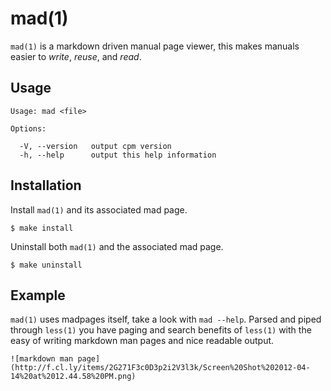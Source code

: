 
# mad(1)

  `mad(1)` is a markdown driven manual page viewer,
  this makes manuals easier to _write_, _reuse_, and
  _read_.

## Usage

    Usage: mad <file>

    Options:

      -V, --version   output cpm version
      -h, --help      output this help information

## Installation

  Install `mad(1)` and its associated mad page.

    $ make install

  Uninstall both `mad(1)` and the associated mad page.

    $ make uninstall

## Example

  `mad(1)` uses madpages itself, take a look with `mad --help`.
  Parsed and piped through `less(1)` you have paging and search
  benefits of `less(1)` with the easy of writing markdown man pages
  and nice readable output.

    ![markdown man page](http://f.cl.ly/items/2G271F3c0D3p2i2V3l3k/Screen%20Shot%202012-04-14%20at%2012.44.58%20PM.png)
